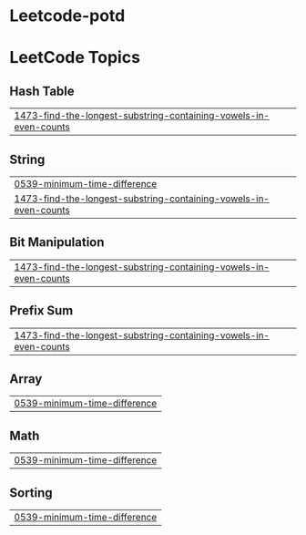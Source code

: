 # Leetcode-potd

<!---LeetCode Topics Start-->
# LeetCode Topics
## Hash Table
|  |
| ------- |
| [1473-find-the-longest-substring-containing-vowels-in-even-counts](https://github.com/swati3479/Leetcode-potd/tree/master/1473-find-the-longest-substring-containing-vowels-in-even-counts) |
## String
|  |
| ------- |
| [0539-minimum-time-difference](https://github.com/swati3479/Leetcode-potd/tree/master/0539-minimum-time-difference) |
| [1473-find-the-longest-substring-containing-vowels-in-even-counts](https://github.com/swati3479/Leetcode-potd/tree/master/1473-find-the-longest-substring-containing-vowels-in-even-counts) |
## Bit Manipulation
|  |
| ------- |
| [1473-find-the-longest-substring-containing-vowels-in-even-counts](https://github.com/swati3479/Leetcode-potd/tree/master/1473-find-the-longest-substring-containing-vowels-in-even-counts) |
## Prefix Sum
|  |
| ------- |
| [1473-find-the-longest-substring-containing-vowels-in-even-counts](https://github.com/swati3479/Leetcode-potd/tree/master/1473-find-the-longest-substring-containing-vowels-in-even-counts) |
## Array
|  |
| ------- |
| [0539-minimum-time-difference](https://github.com/swati3479/Leetcode-potd/tree/master/0539-minimum-time-difference) |
## Math
|  |
| ------- |
| [0539-minimum-time-difference](https://github.com/swati3479/Leetcode-potd/tree/master/0539-minimum-time-difference) |
## Sorting
|  |
| ------- |
| [0539-minimum-time-difference](https://github.com/swati3479/Leetcode-potd/tree/master/0539-minimum-time-difference) |
<!---LeetCode Topics End-->